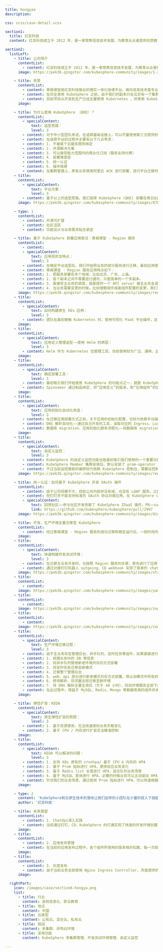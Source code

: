 ```yaml
---
title: hongyaa
description:

css: scss/case-detail.scss

section1:
  title: 红亚科技
  content: 红亚科技成立于 2012 年，是一家聚焦信息技术发展，为教育从业者提供优质教育服务的创新型科技公司，面向国内高校、职业院校提供新一代信息技术专业建设服务，是云计算在职业教育领域落地的实践者。

section2:
  listLeft:
    - title: 公司简介
      contentList:
        - content: 红亚科技成立于 2012 年，是一家聚焦信息技术发展，为教育从业者提供优质教育服务的创新型科技公司，面向国内高校、职业院校提供新一代信息技术专业建设服务，是云计算在职业教育领域落地的实践者。
      image: https://pek3b.qingstor.com/kubesphere-community/images/1-2002031511501E.png

    - title: 背景
      contentList:
        - content: 青椒课堂是红亚科技推出的理实一体化授课平台，面向信息技术类专业提供教学实训服务。随着项目的迭代，从单体应用演化成为主站 + 资源调度服务（多可用区/客户混合部署）的架构。
        - content: 在完全使用 KubeSphere 之前，由于我们的副本只在北京有一个集群，所以没有考虑用一个更方便的形式去部署多个集群，当时项目使用可视化 PaaS 平台来进行应用管理，这种形式极大地降低了团队接触上手 Kubernetes 的门槛，使得团队可以快速上手使用容器平台，但随着业务使用的深入，尤其是应用定义、应用配置变更较为繁琐，导致问题频出。
        - content: 目前项目从开发到生产已经全量使用 Kubernetes ，并使用 KubeSphere 进行管理。项目上线周期在一周一次左右的频率，开发环境进行了自动 CD 触发，每天进行数十次的发布和更新。
      image:

    - title: 为什么使用 KubeSphere （QKE）？
      contentList:   
        - specialContent:  
            text: 选型思路：
            level: 3
        - content: 对于中小型团队来说，在选择基础设施上，可以尽量使用第三方提供的成熟系统，避免自建。例如 Git 仓库、CI 服务、制品库、部署系统均使用第三方的服务，Kubernetes 也尽量使用厂商提供的托管 K8s，避免采坑；日志、监控报警等系统也是如此（使用 Aliyun sls、Aliyun arms）。个人认为中小型企业在这方面投入过多并没有太大的实际意义，专注于业务即可。
        - content: 在选择平台的过程中主要有以下几点考虑：
        - content: 1. 不被某个云服务商所绑定
        - content: 2. 开源解决方案
        - content: 3. 可以接受能力范围内的商业化订阅（服务支持付费）
        - content: 4. 部署难度低
        - content: 5. 统一认证
        - content: 6. 操作简便
        - content: 在集群管理上，原有业务使用阿里云 ACK 进行部署，进行平台迁移时，不希望更换部署环境。另外在管控上，希望网络环境尽量简单，无需打通 VPC 等复杂操作。
    - title:
      contentList:
        - specialContent: 
            text: 平台方案：
            level: 3
        - content: 基于以上的选型思路，我们选择 KubeSphere (QKE) 部署在青云QingCloud 公有云，作为多集群的集中控制管理平面 (HOST 集群)，开发环境(自建 K8s)、生产环境(Aliyun ACK) 作为 Member 集群。目前将整个开发、生产集群纳入到 KubeSphere 进行管理。
      image: https://pek3b.qingstor.com/kubesphere-community/images/87D24853.png

    - type: 1
      contentList:
        - content: 开源可扩展
        - content: 社区活跃
        - content: 功能设计与业务需求贴合紧密

    - title: 基于 KubeSphere 部署应用尝试：青椒课堂 - Region 服务
      contentList:
        - content: 
        - specialContent:
            text: 应用现状及特点：
            level: 3
        - content: 在确定平台选型后，我们开始把业务的部分服务进行迁移，最初应用使用可视化 PaaS 平台进行多集群部署，在应用变更时，需要在多个集群中进行重复地操作，操作繁琐并且容易出错。
        - content: 青椒课堂 - Region 服务应用特点如下：
        - content: 1. 把服务部署在多个地域，比如北京、广东、上海。
        - content: 2. 各个副本之间不需要进行通讯，只是简单的一个多副本。
        - content: 3. 直接受主业务的调度，就是提供一个 API server 被主业务去调度。
        - content: 4. 当业务需要变更的时候，比如增删组件或者组件配置的变更，我们需要在多个副本里面同时进行。用可视化的 PaaS 平台就会有一个问题，我们必须人工调整各个地域。当只有几个时，人工调整还可实现，但随着集群数量的增加，手工调整就过于麻烦。并且人工操作也会有很大概率出现问题，例如组件变更在不同的可用区内没有做到同步调整，导致业务出现故障。
      image: https://pek3b.qingstor.com/kubesphere-community/images/region-server.png
    - title:
      contentList:
        - specialContent: 
            text: 如何构建原生 K8s 应用：
            level: 3
        - content: 团队在最初接触 Kubernetes 时，使用可视化 PaaS 平台操作，这虽然极大地降低了团队上手使用 Kubernetes 的门槛，但同时也造成团队成员不了解资源在 Kubernetes 上的形式，迁移应用时，就必须将应用编写为 K8s 的资源文件，最初编写 yaml 文件会无从下手。此时借助 KubeSphere 的控制台，通过向导创建 Deployment、StatefuleSet、Service、Ingress 等资源，编排完成后，切换至编辑模式即可得到一个完成的 yaml 文件。
      image: 
    - title:
      contentList:
        - specialContent: 
            text: 应用定义管理选型——使用 Helm 的原因：
            level: 3
        - content: Helm 作为 Kubernetes 包管理工具，目前使用较为广泛、通用，且 KubeSphere 应用市场也是基于 Helm Chart 制作应用。相对于将应用编写为静态 yaml 文件存储在 Git 仓库中，使用 Helm 作为应用定义的工具便于应用部署多个副本、进行差异化配置。
      image: 
    - title:
      contentList:
        - specialContent: 
            text: 确定部署工具：
            level: 3
        - content: 最初吸引我们开始使用 KubeSphere 的功能点之一，就是 KubeSphere 的多集群应用功能，因此在部署选型调研时，首先进行了 KubeSphere 的多集群应用测试，遗憾的是，KubeSphere 的多集群应用仅支持自制应用，无法适配 Helm 应用，因此部署工具开始了重新调研。
        - content: Spinnaker 通过制品绑定，将“应用定义”的版本，和“应用组件”的版本进行分离，符合我们将“应用定义的过程”进行版本化的思路。最终确定使用 Spinnaker 作为我们的 CD 工具。
      image: 
    - title:
      contentList:
        - specialContent: 
            text: 应用初始化自动化改造：
            level: 3
        - content: 在迁移应用部署方式之前，关于应用的初始化配置，也较为依赖手动操作。例如更新版本前，进行配置和环境变量的修改、进入容器执行初始化脚本、手动添加 HTTPS 证书和域名等等，这种方式也极易造成部署上线过程中的事故。因此在此次迁移过程中，我们也对应用进行了自动初始化的改造，主要涉及以下几点：
        - content: DNS 解析自动化——通过自己开发的工具，读取对应的 Ingress、LoadBlancer 信息进行 DNS 记录的自动配置。
        - content: 数据库 migration、应用初始化脚本流程化——将数据库 migration 和 应用初始化脚本抽象为 Job 类型的资源，作为部署中的流程执行。
      image: 
    - title:
      contentList:
        - specialContent: 
            text: 自定义监控：
            level: 3
        - content: KubeSphere 的自定义监控功能也是最初吸引我们使用的一个重要功能点。在此之前，应用的监控面板存放在阿里云，开发人员需要在多处进行维护和查看，比较繁琐，使用 KubeSphere 自定义监控后即可在同一处管理平面进行服务的维护和监控指标的查看。
        - content: KubeSphere Member 集群安装后，默认安装了 prom-operator 组件，应用只需要创建 ServiceMonitor 即可添加监控项，在我们的业务中，也将 ServiceMonitor 的定义放入了 Helm 包中。监控图表的编辑事实上与 Grafana 的语法、操作基本一致，没有额外的学习成本。
        - content: 不过当前监控面板的编排较为依赖 KubeSphere 控制台，需要在控制台编排好之后获取到 yaml 文件，提交至应用 Helm 内进行多集群分发。
      image: https://pek3b.qingstor.com/kubesphere-community/images/region-instance.png

    - title: 统一认证：如何基于 KubeSphere 开发 OAuth 插件
      contentList:
        - content: 由于公司规模不大，目前公司内部并没有域，也没有 LDAP 服务，之前自主开发的一些内部系统，都使用钉钉作为统一认证。
        - content: 但钉钉并不能支持标准的 OAuth 协议对接应用，在 KubeSphere 认证时，我们引入了阿里云 IDaaS 产品，将钉钉作为认证源，IDaaS 作为 OAuth Provider， 实现账号的统一认证。
        - specialContent:
            text: 回馈社区——参与社区开发贡献了 KubeSphere IDaaS 插件，PR——support aliyun idaas oauth login。
            link: https://github.com/kubesphere/kubesphere/pull/2997
      image: https://pek3b.qingstor.com/kubesphere-community/images/dingding.png

    - title: 开发、生产环境全量迁移至 KubeSphere
      contentList:
        - content: 经过青椒课堂 - Region 服务的成功迁移和稳定运行后，一段时间内我们面临了 Region 服务的开发测试环境与生产环境不统一的问题，同时主业务也同样存在 Region 服务迁移前的种种问题，于是我们决定将整个开发、测试、生产环境全部迁移至 KubeSphere。
      image: 
    - title:
      contentList:
        - specialContent: 
            text: 快速构建开发测试环境：
            level: 3
        - content: 在迁移主业务开发时，也按照 Region 服务的步骤，首先进行了应用 Helm 包的定义。在环境上，通过与协同工具进行对接，以“迭代”为粒度创建开发环境，将 namespace 和域名前缀做为 CD 的启动参数进行动态传入，可以实现快速创建开发测试环境。
        - content: 通过对接钉钉机器人 outgoing、CD webhook 实现了简单的 chatops。
      image: https://pek3b.qingstor.com/kubesphere-community/images/startup-parameters.png
    - title:
      contentList:
        - content:  
      image: https://pek3b.qingstor.com/kubesphere-community/images/yaml-qj.png
    - title:
      contentList:
        - content:
      image: https://pek3b.qingstor.com/kubesphere-community/images/ingress-qj.png
    - title:
      contentList:
        - content:
      image: https://pek3b.qingstor.com/kubesphere-community/images/coding-cd.png
    - title:
      contentList:
        - specialContent: 
            text: 生产环境迁移过程：
            level: 3
        - content: 由于主业务存在管理后台、异步队列、定时任务等组件，如果直接进行全量迁移，会造成任务 Job 丢失、定时任务重复执行等问题。因此在业务迁移中采取了以下的步骤：
        - content: 1. 梳理业务中的 DB 等信息
        - content: 2. 将异步队列使用新老环境共存的方式部署
        - content: 3. 将定时任务迁移至新模式
        - content: 4. 迁移整个管理后台
        - content: 5. web、api 部分进行新老模式共存方式部署、停止旧模式中所有的异步队里处理组件
        - content: 6. 修改解析，将流量全部迁移至新环境
        - content: 7. 待 DNS 解析全量生效后（大于 48 小时），将旧环境服务全部下线
        - content: 在此过程中，得益于 MySQL、Redis、Mongo 等数据库类的组件并未进行自建，全部使用云厂商的组件，存储部分均为对象存储，这使得整个迁移过程较为容易。
      image:

    - title: 弹性扩容：KEDA
      contentList:
        - specialContent:
            text: 原生弹性扩容的局限：
            level: 3
        - content: 1. 基于资源使用，无法快速感知业务负载变化
        - content: 2. 基于 CPU / 内存进行扩容无法精准控制
      image: 
    - title:
      contentList:
        - specialContent: 
            text: KEDA 可以解决的问题：
            level: 3
        - content: 1. 支持 K8s 原有的 cronhpa/ 基于 CPU & 内存的 HPA
        - content: 2. 基于 Prom 指标进行 HPA，更快反应业务变化
        - content: 3. 基于 Redis list 长度进行 HPA，适合队列业务场景
        - content: 4. 基于 MySQL 查询进行 HPA，必要的时候业务可以主动驱动 HPA 进行伸缩
        - content: 针对我们的业务场景，通过使用 Prom 指标进行 HPA，可以快速根据业务变化进行扩缩容。通过基于 MySQL 查询的 HPA，可以在业务内有大规模的课堂时，进行提前自动化扩容，避免业务峰值到来再进行扩容引起的短时间不可用。
      image:

    - type: 2
      content: 'KubeSphere和云原生技术的落地让我们这样的小团队在少量的投入下就能获得多种能力，受益匪浅。'
      author: '红亚科技'

    - title: 未来展望
      contentList:
        - content: 1. ChatOps深入实践
        - content: 当前通过钉钉、CD、KubeSphere 的打通实现了快速的开发环境创建、更新，开发人员无需在控制台进行操作即可得到独立的测试环境并可以切换组件版本。后续将通过增强 ChatOps 功能，例如对接自动化回归测试，让开发测试流程更加高效。
      image: 
    - title:
      contentList:
        - content: 2. 应用发布管理
        - content: 在当前的应用发布过程中，各个组件所使用的版本相对松散，每一次部署相对于当前生产环境中的变化，只能依靠人工和文档进行管理，没有可以遵循的规则和流程，也存在较大的风险，后续在应用发布的管理上，需要做一些工作来实现整个流程的管控、记录、追溯。
      image: 
    - title:
      contentList:
        - content: 3. 灰度发布
        - content: 由于当前业务全部使用 Nginx Ingress Controller, 所能提供的灰度发布能力较为有限（针对同一个规则仅支持一条灰度），无法满足业务对于多版本灰度的需求，后续也需要针对灰度发布做进一步的调研和实践。
      image: 

  rightPart:
    icon: /images/case/section6-hongya.png
    list:
      - title: 行业
        content: 高校信息化、职业教育
      - title: 地点
        content: 中国
      - title: 云类型
        content: 公有云、混合云、私有云
      - title: 挑战
        content: 多集群、异构云环境
      - title: 采用功能
        content: KubeSphere 多集群管理、开发测试环境管理、自定义监控

---
```

